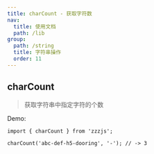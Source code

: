 ```yaml
---
title: charCount - 获取字符数
nav:
  title: 使用文档
  path: /lib
group:
  path: /string
  title: 字符串操作
  order: 11
---
```


## charCount

> 获取字符串中指定字符的个数

Demo:

```tsx | pure
import { charCount } from 'zzzjs';

charCount('abc-def-h5-dooring', '-'); // -> 3
```
